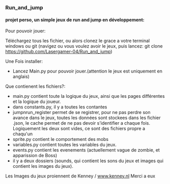 ### Run_and_jump
#### projet perso, un simple jeux de run and jump en développement:

Pour pouvoir jouer:

Téléchargez tous les fichier, ou alors clonez le grace a votre terminal windows ou git (navigez ou vous voulez avoir le jeux, puis lancez: git clone https://github.com/Lasergamer-04/Run_and_jump)

Une Fois installer:
  - Lancez Main.py pour pouvoir jouer.(attention le jeux est uniquement en anglais)

Que contienent les fichiers?:

  - main.py contient toute la logique du jeux, ainsi que les pages différentes et la logique du joueur.
  - dans constants.py, il y a toutes les contantes
  - jumpnrun_register permet de se registrer, pour ne pas perdre son avance dans le jeux, toutes les données sont stockees dans les fichier .json, le cache permet de ne pas devoir s'identifier a chaque fois. Logiquement les deux sont vides, ce sont des fichiers propre a chaqu'un
  - sprite.py contient le comportement des mobs
  - variables.py contient toutes les variables du jeux.
  - events.py contient les evenements (actuellement vague de zombie, et apparission de Boss)
  - il y a deux dossiers (sounds, qui contient les sons du jeux et images qui contient les images du jeux).


Les Images du jeux proiennent de Kenney / www.kenney.nl 
Merci a eux
